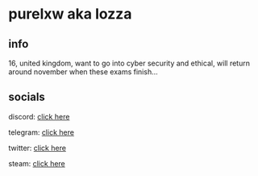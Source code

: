 # purelxw aka lozza

## info
16, united kingdom, want to go into cyber security and ethical, will return around november when these exams finish...

## socials
discord: [click here](https://discord.com/users/343735638085861377)

telegram: [click here](https://t.me/purelxw)

twitter: [click here](https://twitter.com/purelxw)

steam: [click here](https://steamcommunity.com/id/Purelxw)

